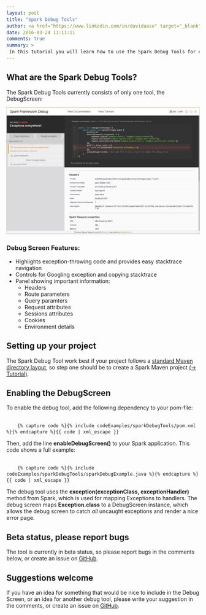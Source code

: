 ```yaml
---
layout: post
title: "Spark Debug Tools"
author: <a href="https://www.linkedin.com/in/davidaase" target="_blank">David Åse</a>
date: 2016-03-24 11:11:11
comments: true
summary: >
 In this tutorial you will learn how to use the Spark Debug Tools for easier development.
---
```


## What are the Spark Debug Tools?
The Spark Debug Tools currently consists of only one tool, the DebugScreen:

<img src="/img/posts/sparkDebugTools/sparkDebugScreen.png" alt="Spark Debug Tool">

### Debug Screen Features:

- Highlights exception-throwing code and provides easy stacktrace navigation
- Controls for Googling exception and copying stacktrace
- Panel showing important information:
  - Headers
  - Route parameters
  - Query paramters
  - Request attributes
  - Sessions attributes
  - Cookies 
  - Environment details

## Setting up your project

The Spark Debug Tool work best if your project follows a <a href="https://maven.apache.org/guides/introduction/introduction-to-the-standard-directory-layout.html" target="_blank">standard Maven directory layout</a>, 
so step one should be to create a Spark Maven project <a href="/2015/04/02/setting-up-a-spark-project-with-maven.html" target="_blank">(→ Tutorial)</a>.

## Enabling the DebugScreen
To enable the debug tool, add the following dependency to your pom-file:
<pre><code class="language-markup">
    {% capture code %}{% include codeExamples/sparkDebugTools/pom.xml %}{% endcapture %}{{ code | xml_escape }}
</code></pre>
Then, add the line **enableDebugScreen()** to your Spark application. This code shows a full example:

<pre><code class="language-java">
    {% capture code %}{% include codeExamples/sparkDebugTools/sparkDebugExample.java %}{% endcapture %}{{ code | xml_escape }}
</code></pre>

The debug tool uses the **exception(exceptionClass, exceptionHandler)** method from Spark, which is used for mapping Exceptions to handlers. The debug screen maps **Exception.class** to a DebugScreen instance, which allows the debug screen to catch *all* uncaught exceptions and render a nice error page.

## Beta status, please report bugs

The tool is currently in beta status, so please report bugs in the comments below, or create an issue on <a href="https://github.com/perwendel/spark-debug-tools/issues" target="_blank">GitHub</a>.

## Suggestions welcome

If you have an idea for something that would be nice to include in the Debug Screen, or an idea for another debug tool, please write your suggestion in the comments, or create an issue on <a href="https://github.com/perwendel/spark-debug-tools/issues" target="_blank">GitHub</a>.
